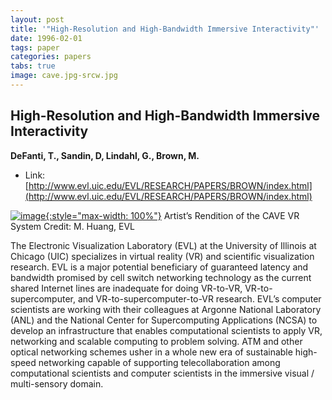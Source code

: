 ```yaml
---
layout: post
title: '"High-Resolution and High-Bandwidth Immersive Interactivity"'
date: 1996-02-01
tags: paper
categories: papers
tabs: true
image: cave.jpg-srcw.jpg
---
```


## High-Resolution and High-Bandwidth Immersive Interactivity
**DeFanti, T., Sandin, D, Lindahl, G., Brown, M.**
- Link: [http://www.evl.uic.edu/EVL/RESEARCH/PAPERS/BROWN/index.html](http://www.evl.uic.edu/EVL/RESEARCH/PAPERS/BROWN/index.html)


[![image](https://www.evl.uic.edu/output/originals/cave.jpg-srcw.jpg){:style="max-width: 100%"}](https://www.evl.uic.edu/output/originals/cave.jpg-srcw.jpg)
Artist&rsquo;s Rendition of the CAVE VR System
Credit: M. Huang, EVL

The Electronic Visualization Laboratory (EVL) at the University of Illinois at Chicago (UIC) specializes in virtual reality (VR) and scientific visualization research. EVL is a major potential beneficiary of guaranteed latency and bandwidth promised by cell switch networking technology as the current shared Internet lines are inadequate for doing VR-to-VR, VR-to-supercomputer, and VR-to-supercomputer-to-VR research. EVL&rsquo;s computer scientists are working with their colleagues at Argonne National Laboratory (ANL) and the National Center for Supercomputing Applications (NCSA) to develop an infrastructure that enables computational scientists to apply VR, networking and scalable computing to problem solving. ATM and other optical networking schemes usher in a whole new era of sustainable high-speed networking capable of supporting telecollaboration among computational scientists and computer scientists in the immersive visual / multi-sensory domain.